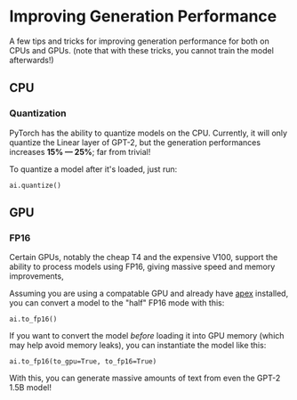 # Improving Generation Performance

A few tips and tricks for improving generation performance for both on CPUs and GPUs. (note that with these tricks, you cannot train the model afterwards!)

## CPU

### Quantization

PyTorch has the ability to quantize models on the CPU. Currently, it will only quantize the Linear layer of GPT-2, but the generation performances increases **15% — 25%**; far from trivial!

To quantize a model after it's loaded, just run:

```py3
ai.quantize()
```

## GPU

### FP16

Certain GPUs, notably the cheap T4 and the expensive V100, support the ability to process models using FP16, giving massive speed and memory improvements,

Assuming you are using a compatable GPU and already have [apex](https://github.com/NVIDIA/apex) installed, you can convert a model to the "half" FP16 mode with this:

```py3
ai.to_fp16()
```

If you want to convert the model _before_ loading it into GPU memory (which may help avoid memory leaks), you can instantiate the model like this:

```py3
ai.to_fp16(to_gpu=True, to_fp16=True)
```

With this, you can generate massive amounts of text from even the GPT-2 1.5B model!
